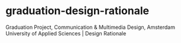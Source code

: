 # graduation-design-rationale
Graduation Project, Communication &amp; Multimedia Design, Amsterdam University of Applied Sciences | Design Rationale
